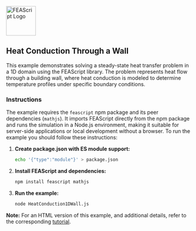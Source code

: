 <img src="https://feascript.github.io/FEAScript-website/assets/FEAScriptHeatTransfer.png" width="80" alt="FEAScript Logo">

## Heat Conduction Through a Wall

This example demonstrates solving a steady-state heat transfer problem in a 1D domain using the FEAScript library. The problem represents heat flow through a building wall, where heat conduction is modeled to determine temperature profiles under specific boundary conditions.

### Instructions

The example requires the `feascript` npm package and its peer dependencies (`mathjs`). It imports FEAScript directly from the npm package and runs the simulation in a Node.js environment, making it suitable for server-side applications or local development without a browser. To run the example you should follow these instructions:

1. **Create package.json with ES module support:**

   ```bash
   echo '{"type":"module"}' > package.json
   ```

2. **Install FEAScript and dependencies:**

   ```bash
   npm install feascript mathjs
   ```

3. **Run the example:**
   ```bash
   node HeatConduction1DWall.js
   ```

**Note:** For an HTML version of this example, and additional details, refer to the corresponding [tutorial](https://feascript.com/tutorials/HeatConduction1DWall.html).
